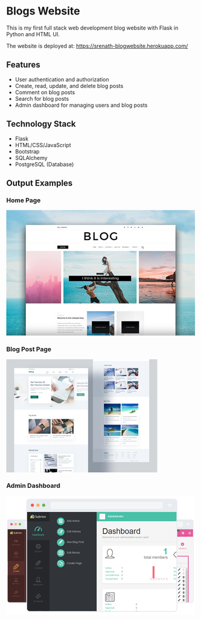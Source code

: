 <!DOCTYPE html>
<html>
  <head>
   <meta charset="UTF-8">
  </head>
  <body>
    <h1>Blogs Website</h1>
    <p>This is my first full stack web development blog website with Flask in Python and HTML UI.</p>
    <p>The website is deployed at: <a href="https://srenath-blogwebsite.herokuapp.com/">https://srenath-blogwebsite.herokuapp.com/</a></p>
    <h2>Features</h2>
    <ul>
      <li>User authentication and authorization</li>
      <li>Create, read, update, and delete blog posts</li>
      <li>Comment on blog posts</li>
      <li>Search for blog posts</li>
      <li>Admin dashboard for managing users and blog posts</li>
    </ul>
    <h2>Technology Stack</h2>
    <ul>
      <li>Flask</li>
      <li>HTML/CSS/JavaScript</li>
      <li>Bootstrap</li>
      <li>SQLAlchemy</li>
      <li>PostgreSQL (Database)</li>
    </ul>
    <h2>Output Examples</h2>
    <h3>Home Page</h3>
    <img src="home_page.png" alt="Home Page">
    <h3>Blog Post Page</h3>
    <img src="blog_post_page.png" alt="Blog Post Page">
    <h3>Admin Dashboard</h3>
    <img src="admin_dashboard.png" alt="Admin Dashboard">
  </body>
</html>
